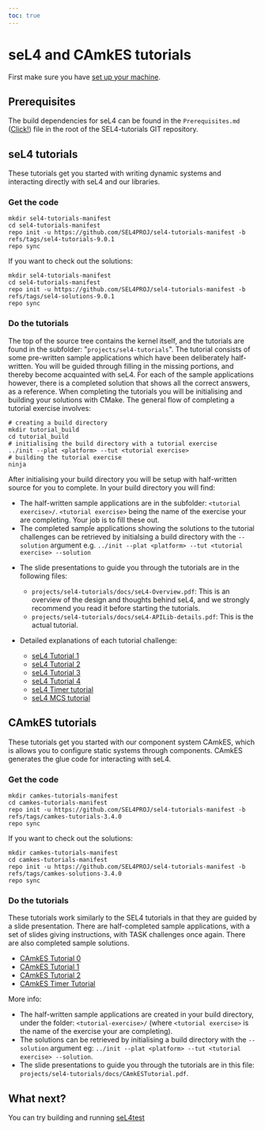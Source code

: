 ```yaml
---
toc: true
---
```

# seL4 and CAmkES tutorials


First make sure you have
[set up your machine](/GettingStarted#setting-up-your-machine).

## Prerequisites


The build dependencies for seL4 can be found in the
`Prerequisites.md`
([Click!](https://github.com/SEL4PROJ/sel4-tutorials/blob/master/Prerequisites.md))
file in the root of the SEL4-tutorials GIT repository.

## seL4 tutorials


These tutorials get you started with writing dynamic systems and
interacting directly with seL4 and our libraries.

### Get the code
```
mkdir sel4-tutorials-manifest
cd sel4-tutorials-manifest
repo init -u https://github.com/SEL4PROJ/sel4-tutorials-manifest -b refs/tags/sel4-tutorials-9.0.1
repo sync
```

If you want to check out the solutions:

```
mkdir sel4-tutorials-manifest
cd sel4-tutorials-manifest
repo init -u https://github.com/SEL4PROJ/sel4-tutorials-manifest -b refs/tags/sel4-solutions-9.0.1
repo sync
```

### Do the tutorials


The top of the source tree contains the kernel itself, and the tutorials are found in the subfolder: "`projects/sel4-tutorials`". The tutorial consists of some pre-written sample applications which have been deliberately half-written. You will be guided through filling in the missing portions, and thereby become acquainted with seL4. For each of the sample applications however, there is a completed solution that shows all the correct answers, as a reference.
When completing the tutorials you will be initialising and building your solutions with CMake. The general flow of completing a tutorial exercise involves:
```
# creating a build directory
mkdir tutorial_build
cd tutorial_build
# initialising the build directory with a tutorial exercise
../init --plat <platform> --tut <tutorial exercise>
# building the tutorial exercise
ninja
```

After initialising your build directory you will be setup with half-written source for you to complete. In your build directory you will find:

- The half-written sample applications are in the
        subfolder: `<tutorial exercise>/`. `<tutorial exercise>` being the name of the exercise your are completing. Your job is to fill these out.
- The completed sample applications showing the solutions to the
        tutorial challenges can be retrieved by initialsing a build directory with the `--solution` argument
        e.g. `../init --plat <platform> --tut <tutorial exercise> --solution`

* The slide presentations to guide you through the tutorials are in the following files:

  - `projects/sel4-tutorials/docs/seL4-Overview.pdf`: This
            is an overview of the design and thoughts behind seL4, and
            we strongly recommend you read it before starting
            the tutorials.
  - `projects/sel4-tutorials/docs/seL4-APILib-details.pdf`:
    This is the actual tutorial.

* Detailed explanations of each tutorial challenge:

  - [seL4 Tutorial 1](seL4_Tutorial_1)
  - [seL4 Tutorial 2](seL4_Tutorial_2)
  - [seL4 Tutorial 3](seL4_Tutorial_3)
  - [seL4 Tutorial 4](seL4_Tutorial_4)
  - [seL4 Timer tutorial](seL4_Timer_tutorial)
  - [seL4 MCS tutorial](seL4_RT_tutorial)

## CAmkES tutorials


These tutorials get you started with our component system CAmkES, which
is allows you to configure static systems through components. CAmkES
generates the glue code for interacting with seL4.

### Get the code
```
mkdir camkes-tutorials-manifest
cd camkes-tutorials-manifest
repo init -u https://github.com/SEL4PROJ/sel4-tutorials-manifest -b refs/tags/camkes-tutorials-3.4.0
repo sync
```

If you want to check out the solutions:

```
mkdir camkes-tutorials-manifest
cd camkes-tutorials-manifest
repo init -u https://github.com/SEL4PROJ/sel4-tutorials-manifest -b refs/tags/camkes-solutions-3.4.0
repo sync
```


### Do the tutorials


These tutorials work similarly to the SEL4 tutorials in that they are
guided by a slide presentation. There are half-completed sample
applications, with a set of slides giving instructions, with TASK
challenges once again. There are also completed sample solutions.

- [CAmkES Tutorial 0](CAmkES_Tutorial_0)
- [CAmkES Tutorial 1](CAmkES_Tutorial_1)
- [CAmkES Tutorial 2](CAmkES_Tutorial_2)
- [CAmkES Timer Tutorial](CAmkES_Timer_Tutorial)

More info:

- The half-written sample applications are created in your build directory, under the
        folder: `<tutorial-exercise>/` (where `<tutorial exercise>` is the name of the exercise your are completing).
- The solutions can be retrieved by initialising a build directory with the `--solution` argument
        eg: `../init --plat <platform> --tut <tutorial exercise> --solution`.
- The slide presentations to guide you through the tutorials are
        in this
        file: `projects/sel4-tutorials/docs/CAmkESTutorial.pdf`.

## What next?


You can try building and running [seL4test](../Testing)
